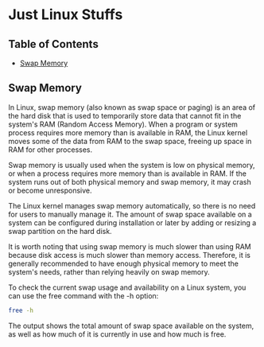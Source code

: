 # Just Linux Stuffs
  
## Table of Contents
* [Swap Memory](#Swap-Memory)  
  
## Swap Memory
In Linux, swap memory (also known as swap space or paging) is an area of the hard disk that is used to temporarily store data that cannot fit in the system's RAM (Random Access Memory). When a program or system process requires more memory than is available in RAM, the Linux kernel moves some of the data from RAM to the swap space, freeing up space in RAM for other processes.

Swap memory is usually used when the system is low on physical memory, or when a process requires more memory than is available in RAM. If the system runs out of both physical memory and swap memory, it may crash or become unresponsive.

The Linux kernel manages swap memory automatically, so there is no need for users to manually manage it. The amount of swap space available on a system can be configured during installation or later by adding or resizing a swap partition on the hard disk.

It is worth noting that using swap memory is much slower than using RAM because disk access is much slower than memory access. Therefore, it is generally recommended to have enough physical memory to meet the system's needs, rather than relying heavily on swap memory.

To check the current swap usage and availability on a Linux system, you can use the free command with the -h option:

```sh
free -h
```
The output shows the total amount of swap space available on the system, as well as how much of it is currently in use and how much is free.